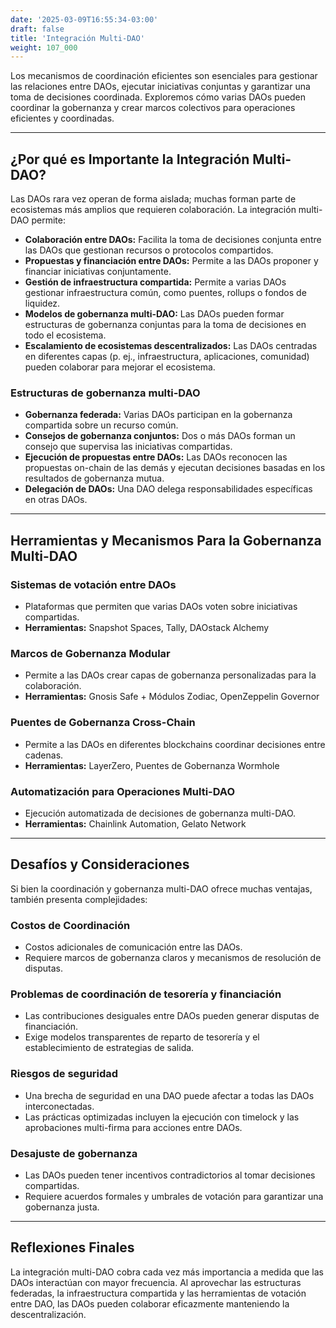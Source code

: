 ```yaml
---
date: '2025-03-09T16:55:34-03:00'
draft: false
title: 'Integración Multi-DAO'
weight: 107_000
---
```


Los mecanismos de coordinación eficientes son esenciales para gestionar las relaciones entre DAOs, ejecutar iniciativas conjuntas y garantizar una toma de decisiones coordinada. Exploremos cómo varias DAOs pueden coordinar la gobernanza y crear marcos colectivos para operaciones eficientes y coordinadas.

---

## **¿Por qué es Importante la Integración Multi-DAO?**

Las DAOs rara vez operan de forma aislada; muchas forman parte de ecosistemas más amplios que requieren colaboración. La integración multi-DAO permite:

- **Colaboración entre DAOs:** Facilita la toma de decisiones conjunta entre las DAOs que gestionan recursos o protocolos compartidos.
- **Propuestas y financiación entre DAOs:** Permite a las DAOs proponer y financiar iniciativas conjuntamente.
- **Gestión de infraestructura compartida:** Permite a varias DAOs gestionar infraestructura común, como puentes, rollups o fondos de liquidez.
- **Modelos de gobernanza multi-DAO:** Las DAOs pueden formar estructuras de gobernanza conjuntas para la toma de decisiones en todo el ecosistema. 
- **Escalamiento de ecosistemas descentralizados:** Las DAOs centradas en diferentes capas (p. ej., infraestructura, aplicaciones, comunidad) pueden colaborar para mejorar el ecosistema.

### **Estructuras de gobernanza multi-DAO**

- **Gobernanza federada:** Varias DAOs participan en la gobernanza compartida sobre un recurso común.
- **Consejos de gobernanza conjuntos:** Dos o más DAOs forman un consejo que supervisa las iniciativas compartidas.
- **Ejecución de propuestas entre DAOs:** Las DAOs reconocen las propuestas on-chain de las demás y ejecutan decisiones basadas en los resultados de gobernanza mutua.
- **Delegación de DAOs:** Una DAO delega responsabilidades específicas en otras DAOs.

---

## **Herramientas y Mecanismos Para la Gobernanza Multi-DAO**

### **Sistemas de votación entre DAOs**
- Plataformas que permiten que varias DAOs voten sobre iniciativas compartidas. 
- **Herramientas:** Snapshot Spaces, Tally, DAOstack Alchemy

### **Marcos de Gobernanza Modular**
- Permite a las DAOs crear capas de gobernanza personalizadas para la colaboración.
- **Herramientas:** Gnosis Safe + Módulos Zodiac, OpenZeppelin Governor

### **Puentes de Gobernanza Cross-Chain**
- Permite a las DAOs en diferentes blockchains coordinar decisiones entre cadenas.
- **Herramientas:** LayerZero, Puentes de Gobernanza Wormhole

### **Automatización para Operaciones Multi-DAO**
- Ejecución automatizada de decisiones de gobernanza multi-DAO.
- **Herramientas:** Chainlink Automation, Gelato Network

---

## **Desafíos y Consideraciones**

Si bien la coordinación y gobernanza multi-DAO ofrece muchas ventajas, también presenta complejidades:

### **Costos de Coordinación**
- Costos adicionales de comunicación entre las DAOs. 
- Requiere marcos de gobernanza claros y mecanismos de resolución de disputas.

### **Problemas de coordinación de tesorería y financiación**
- Las contribuciones desiguales entre DAOs pueden generar disputas de financiación.
- Exige modelos transparentes de reparto de tesorería y el establecimiento de estrategias de salida.

### **Riesgos de seguridad**
- Una brecha de seguridad en una DAO puede afectar a todas las DAOs interconectadas.
- Las prácticas optimizadas incluyen la ejecución con timelock y las aprobaciones multi-firma para acciones entre DAOs.

### **Desajuste de gobernanza**
- Las DAOs pueden tener incentivos contradictorios al tomar decisiones compartidas.
- Requiere acuerdos formales y umbrales de votación para garantizar una gobernanza justa.

---

## **Reflexiones Finales**

La integración multi-DAO cobra cada vez más importancia a medida que las DAOs interactúan con mayor frecuencia. Al aprovechar las estructuras federadas, la infraestructura compartida y las herramientas de votación entre DAO, las DAOs pueden colaborar eficazmente manteniendo la descentralización.